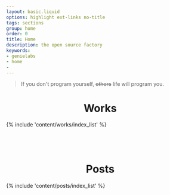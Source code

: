```yaml
---
layout: basic.liquid
options: highlight ext-links no-title
tags: sections
group: home
order: 0
title: Home
description: the open source factory
keywords:
- genielabs
- home
- 
---
```


<div layout="row center-center">
  <blockquote>
    If you don't program yourself, <del>others</del> life will program you.
  </blockquote>
</div>

# Works

{% include 'content/works/index_list' %}

## &nbsp;

# Posts

{% include 'content/posts/index_list' %}

<style>
h1, h2, h3 {
  text-align: center;
}
</style>
